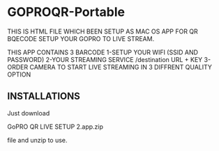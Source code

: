 # GOPROQR-Portable
THIS IS HTML FILE WHICH BEEN SETUP AS MAC OS APP FOR QR BQECODE SETUP YOUR GOPRO TO LIVE STREAM.

THIS APP CONTAINS 3 BARCODE
1-SETUP YOUR WIFI (SSID AND PASSWORD)
2-YOUR STREAMING SERVICE /destination URL + KEY
3-ORDER CAMERA TO START LIVE STREAMING IN 3 DIFFRENT QUALITY OPTION


INSTALLATIONS
------------------------------------------------------

Just download 

GoPRO QR LIVE SETUP 2.app.zip

file and unzip to use.
